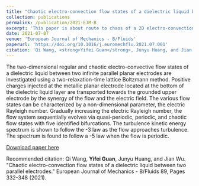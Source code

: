 ```yaml
---
title: "Chaotic electro-convection flow states of a dielectric liquid between two parallel electrodes"
collection: publications
permalink: /publication/2021-EJM-B
excerpt: 'This paper is about route to chaos of a 2D electro-convection system.'
date: 2021-07-07
venue: 'European Journal of Mechanics - B/Fluids'
paperurl: 'https://doi.org/10.1016/j.euromechflu.2021.07.001'
citation: 'Qi Wang, <strong>Yifei Guan</strong>, Junyu Huang, and Jian Wu. "Chaotic electro-convection flow states of a dielectric liquid between two parallel electrodes." European Journal of Mechanics - B/Fluids 89, Pages 332-348 (2021).'
---
```


The two-dimensional regular and chaotic electro-convective flow states of a dielectric liquid between two infinite parallel planar electrodes are investigated using a two-relaxation-time lattice Boltzmann method. Positive charges injected at the metallic planar electrode located at the bottom of the dielectric liquid layer are transported towards the grounded upper electrode by the synergy of the flow and the electric field. The various flow states can be characterized by a non-dimensional parameter, the electric Rayleigh number. Gradually increasing the electric Rayleigh number, the flow system sequentially evolves via quasi-periodic, periodic, and chaotic flow states with five identified bifurcations. The turbulence kinetic energy spectrum is shown to follow the -3 law as the flow approaches turbulence. The spectrum is found to follow a -5 law when the flow is periodic. 

[Download paper here](https://doi.org/10.1016/j.euromechflu.2021.07.001)

Recommended citation: Qi Wang, <strong>Yifei Guan</strong>, Junyu Huang, and Jian Wu. "Chaotic electro-convection flow states of a dielectric liquid between two parallel electrodes." European Journal of Mechanics - B/Fluids 89, Pages 332-348 (2021).

